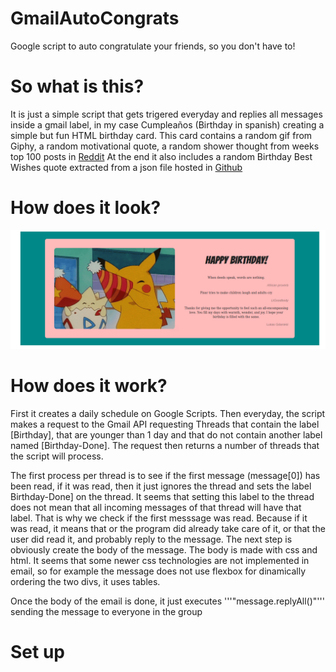 # GmailAutoCongrats
Google script to auto congratulate your friends, so you don't have to!


<h1>So what is this?</h1>
It is just a simple script that gets trigered everyday and replies all messages inside a gmail label, in my case <it>Cumpleaños</it> (Birthday in spanish) creating a simple but fun HTML birthday card. This card contains a random gif from Giphy, a random motivational quote, a random shower thought from weeks top 100 posts in 
<a href="https://www.reddit.com/r/Showerthoughts/top/?t=week ">Reddit</a>
At the end it also includes a random Birthday Best Wishes quote extracted from a json file hosted in  <a href="https://github.com/itriplek/birthday-quotes-with-relationships/blob/master/birthday-quotes-with-relationship-formatted.json">Github</a>

<h1>How does it look?</h1>

<img src="https://github.com/lukilukeskywalker/GmailAutoCongrats/blob/main/pickachubirthday.png">


<h1>How does it work?</h1>
First it creates a daily schedule on Google Scripts. Then everyday, the script makes a request to the Gmail API requesting Threads that contain the label [Birthday], that are younger than 1 day and that do not contain another label named [Birthday-Done]. The request then returns a number of threads that the script will process. <p></p>
The first process per thread is to see if the first message (message[0]) has been read, if it was read, then it just ignores the thread and sets the label Birthday-Done] on the thread. It seems that setting this label to the thread does not mean that all incoming messages of that thread will have that label. That is why we check if the first messsage was read. Because if it was read, it means that or the program did already take care of it, or that the user did read it, and probably reply to the message. The next step is obviously create the body of the message. The body is made with css and html. It seems that some newer css technologies are not implemented in email, so for example the message does not use flexbox for dinamically ordering the two divs, it uses tables.
<p></p>Once the body of the email is done, it just executes '''"message.replyAll()"''' sending the message to everyone in the group



<h1>Set up</h1>
